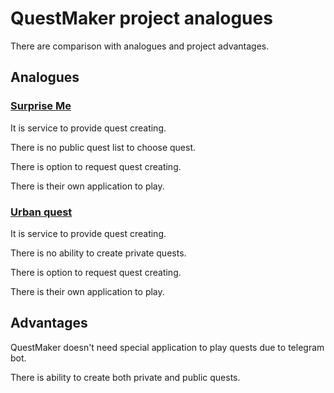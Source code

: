 # QuestMaker project analogues
There are comparison with analogues and project advantages.

## Analogues
### [Surprise Me](https://surprizeme.ru/event)
It is service to provide quest creating.

There is no public quest list to choose quest.

There is option to request quest creating.

There is their own application to play.

### [Urban quest](https://www.quest.team/)
It is service to provide quest creating.

There is no ability to create private quests.

There is option to request quest creating.

There is their own application to play.

## Advantages
QuestMaker doesn't need special application to play quests due to telegram bot.

There is ability to create both private and public quests.
